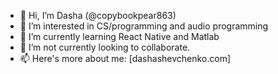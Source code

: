 - 👋 Hi, I’m Dasha (@copybookpear863)
- 👀 I’m interested in CS/programming and audio programming
- 🌱 I’m currently learning React Native and Matlab
- 💞️ I’m not currently looking to collaborate.
- 📫 Here's more about me: [dashashevchenko.com]

<!---
copybookpear863/copybookpear863 is a ✨ special ✨ repository because its `README.md` (this file) appears on your GitHub profile.
You can click the Preview link to take a look at your changes.
--->
